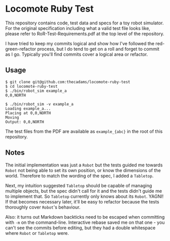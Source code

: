 # Locomote Ruby Test

This repository contains code, test data and specs for a toy robot simulator. For the original specification including what a valid test file looks like, please refer to RoR-Test-Requirements.pdf at the top level of the repository.

I have tried to keep my commits logical and show how I've followed the red-green-refactor process, but I do tend to get on a roll and forget to commit as I go. Typically you'll find commits cover a logical area or refactor.

## Usage

```
$ git clone git@github.com:thecadams/locomote-ruby-test
$ cd locomote-ruby-test
$ ./bin/robot_sim example_a
0,0,NORTH

$ ./bin/robot_sim -v example_a
Loading example_a...
Placing at 0,0,NORTH
Moving
Output: 0,0,NORTH
```

The test files from the PDF are available as `example_{abc}` in the root of this repository.

## Notes

The initial implementation was just a `Robot` but the tests guided me towards `Robot` not being able to set its own position, or know the dimensions of the world. Therefore to match the wording of the spec, I added a `Tabletop`.

Next, my intuition suggested `Tabletop` should be capable of managing multiple objects, but the spec didn't call for it and the tests didn't guide me to implement that. So `Tabletop` currently only knows about its `Robot`. YAGNI! If that becomes necessary later, it'll be easy to refactor because the tests thoroughly cover `Robot`'s behaviour.

Also: it turns out Markdown backticks need to be escaped when committing with `-m` on the command-line. Interactive rebase saved me on that one - you can't see the commits before editing, but they had a double whitespace where `Robot` or `Tabletop` were.
